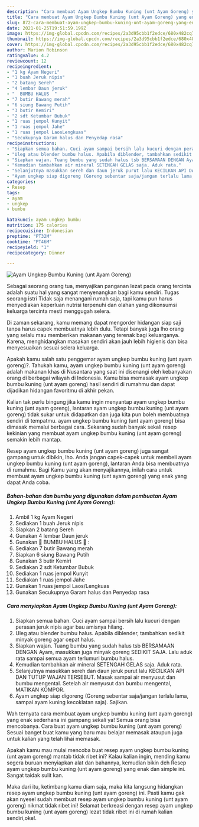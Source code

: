 ```yaml
---
description: "Cara membuat Ayam Ungkep Bumbu Kuning (unt Ayam Goreng) yang enak dan Mudah Dibuat"
title: "Cara membuat Ayam Ungkep Bumbu Kuning (unt Ayam Goreng) yang enak dan Mudah Dibuat"
slug: 872-cara-membuat-ayam-ungkep-bumbu-kuning-unt-ayam-goreng-yang-enak-dan-mudah-dibuat
date: 2021-01-25T19:51:59.199Z
image: https://img-global.cpcdn.com/recipes/2a3d95cbb1f2edce/680x482cq70/ayam-ungkep-bumbu-kuning-unt-ayam-goreng-foto-resep-utama.jpg
thumbnail: https://img-global.cpcdn.com/recipes/2a3d95cbb1f2edce/680x482cq70/ayam-ungkep-bumbu-kuning-unt-ayam-goreng-foto-resep-utama.jpg
cover: https://img-global.cpcdn.com/recipes/2a3d95cbb1f2edce/680x482cq70/ayam-ungkep-bumbu-kuning-unt-ayam-goreng-foto-resep-utama.jpg
author: Marion Robinson
ratingvalue: 4.2
reviewcount: 12
recipeingredient:
- "1 kg Ayam Negeri"
- "1 buah Jeruk nipis"
- "2 batang Sereh"
- "4 lembar Daun jeruk"
- "  BUMBU HALUS  "
- "7 butir Bawang merah"
- "6 siung Bawang Putih"
- "3 butir Kemiri"
- "2 sdt Ketumbar Bubuk"
- "1 ruas jempol Kunyit"
- "1 ruas jempol Jahe"
- "1 ruas jempol LaosLengkuas"
- "Secukupnya Garam halus dan Penyedap rasa"
recipeinstructions:
- "Siapkan semua bahan. Cuci ayam sampai bersih lalu kucuri dengan perasan jeruk nipis agar bau amisnya hilang."
- "Uleg atau blender bumbu halus. Apabila diblender, tambahkan sedikit minyak goreng agar cepat halus."
- "Siapkan wajan. Tuang bumbu yang sudah halus tsb BERSAMAAN DENGAN Ayam, masukkan juga minyak goreng SEDIKIT SAJA. Lalu aduk rata sampai semua ayam terlumuri bumbu halus."
- "Kemudian tambahkan air mineral SETENGAH GELAS saja. Aduk rata."
- "Selanjutnya masukkan sereh dan daun jeruk purut lalu KECILKAN API DAN TUTUP WAJAN TERSEBUT. Masak sampai air menyusut dan bumbu mengental. Setelah air menyusut dan bumbu mengental, MATIKAN KOMPOR."
- "Ayam ungkep siap digoreng (Goreng sebentar saja/jangan terlalu lama, sampai ayam kuning kecoklatan saja). Sajikan."
categories:
- Resep
tags:
- ayam
- ungkep
- bumbu

katakunci: ayam ungkep bumbu 
nutrition: 175 calories
recipecuisine: Indonesian
preptime: "PT32M"
cooktime: "PT46M"
recipeyield: "1"
recipecategory: Dinner

---
```



![Ayam Ungkep Bumbu Kuning (unt Ayam Goreng)](https://img-global.cpcdn.com/recipes/2a3d95cbb1f2edce/680x482cq70/ayam-ungkep-bumbu-kuning-unt-ayam-goreng-foto-resep-utama.jpg)

Sebagai seorang orang tua, menyajikan panganan lezat pada orang tercinta adalah suatu hal yang sangat menyenangkan bagi kamu sendiri. Tugas seorang istri Tidak saja menangani rumah saja, tapi kamu pun harus menyediakan keperluan nutrisi terpenuhi dan olahan yang dikonsumsi keluarga tercinta mesti menggugah selera.

Di zaman  sekarang, kamu memang dapat mengorder hidangan siap saji tanpa harus capek membuatnya lebih dulu. Tetapi banyak juga lho orang yang selalu mau memberikan makanan yang terenak bagi keluarganya. Karena, menghidangkan masakan sendiri akan jauh lebih higienis dan bisa menyesuaikan sesuai selera keluarga. 



Apakah kamu salah satu penggemar ayam ungkep bumbu kuning (unt ayam goreng)?. Tahukah kamu, ayam ungkep bumbu kuning (unt ayam goreng) adalah makanan khas di Nusantara yang saat ini disenangi oleh kebanyakan orang di berbagai wilayah di Indonesia. Kamu bisa memasak ayam ungkep bumbu kuning (unt ayam goreng) hasil sendiri di rumahmu dan dapat dijadikan hidangan favoritmu di akhir pekan.

Kalian tak perlu bingung jika kamu ingin menyantap ayam ungkep bumbu kuning (unt ayam goreng), lantaran ayam ungkep bumbu kuning (unt ayam goreng) tidak sukar untuk didapatkan dan juga kita pun boleh membuatnya sendiri di tempatmu. ayam ungkep bumbu kuning (unt ayam goreng) bisa dimasak memalui berbagai cara. Sekarang sudah banyak sekali resep kekinian yang membuat ayam ungkep bumbu kuning (unt ayam goreng) semakin lebih mantap.

Resep ayam ungkep bumbu kuning (unt ayam goreng) juga sangat gampang untuk dibikin, lho. Anda jangan capek-capek untuk membeli ayam ungkep bumbu kuning (unt ayam goreng), lantaran Anda bisa membuatnya di rumahmu. Bagi Kamu yang akan menyajikannya, inilah cara untuk membuat ayam ungkep bumbu kuning (unt ayam goreng) yang enak yang dapat Anda coba.

<!--inarticleads1-->

##### Bahan-bahan dan bumbu yang digunakan dalam pembuatan Ayam Ungkep Bumbu Kuning (unt Ayam Goreng):

1. Ambil 1 kg Ayam Negeri
1. Sediakan 1 buah Jeruk nipis
1. Siapkan 2 batang Sereh
1. Gunakan 4 lembar Daun jeruk
1. Gunakan  🌿 BUMBU HALUS 🌿 :
1. Sediakan 7 butir Bawang merah
1. Siapkan 6 siung Bawang Putih
1. Gunakan 3 butir Kemiri
1. Sediakan 2 sdt Ketumbar Bubuk
1. Sediakan 1 ruas jempol Kunyit
1. Sediakan 1 ruas jempol Jahe
1. Gunakan 1 ruas jempol Laos/Lengkuas
1. Gunakan Secukupnya Garam halus dan Penyedap rasa




<!--inarticleads2-->

##### Cara menyiapkan Ayam Ungkep Bumbu Kuning (unt Ayam Goreng):

1. Siapkan semua bahan. Cuci ayam sampai bersih lalu kucuri dengan perasan jeruk nipis agar bau amisnya hilang.
1. Uleg atau blender bumbu halus. Apabila diblender, tambahkan sedikit minyak goreng agar cepat halus.
1. Siapkan wajan. Tuang bumbu yang sudah halus tsb BERSAMAAN DENGAN Ayam, masukkan juga minyak goreng SEDIKIT SAJA. Lalu aduk rata sampai semua ayam terlumuri bumbu halus.
1. Kemudian tambahkan air mineral SETENGAH GELAS saja. Aduk rata.
1. Selanjutnya masukkan sereh dan daun jeruk purut lalu KECILKAN API DAN TUTUP WAJAN TERSEBUT. Masak sampai air menyusut dan bumbu mengental. Setelah air menyusut dan bumbu mengental, MATIKAN KOMPOR.
1. Ayam ungkep siap digoreng (Goreng sebentar saja/jangan terlalu lama, sampai ayam kuning kecoklatan saja). Sajikan.




Wah ternyata cara membuat ayam ungkep bumbu kuning (unt ayam goreng) yang enak sederhana ini gampang sekali ya! Semua orang bisa mencobanya. Cara buat ayam ungkep bumbu kuning (unt ayam goreng) Sesuai banget buat kamu yang baru mau belajar memasak ataupun juga untuk kalian yang telah lihai memasak.

Apakah kamu mau mulai mencoba buat resep ayam ungkep bumbu kuning (unt ayam goreng) mantab tidak ribet ini? Kalau kalian ingin, mending kamu segera buruan menyiapkan alat dan bahannya, kemudian bikin deh Resep ayam ungkep bumbu kuning (unt ayam goreng) yang enak dan simple ini. Sangat taidak sulit kan. 

Maka dari itu, ketimbang kamu diam saja, maka kita langsung hidangkan resep ayam ungkep bumbu kuning (unt ayam goreng) ini. Pasti kamu gak akan nyesel sudah membuat resep ayam ungkep bumbu kuning (unt ayam goreng) nikmat tidak ribet ini! Selamat berkreasi dengan resep ayam ungkep bumbu kuning (unt ayam goreng) lezat tidak ribet ini di rumah kalian sendiri,oke!.

